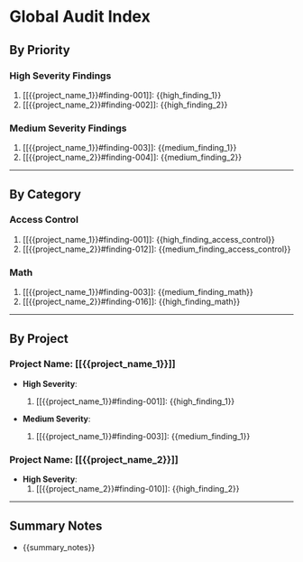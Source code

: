 # Global Audit Index

## By Priority

### High Severity Findings
1. [[{{project_name_1}}#finding-001]]: {{high_finding_1}}
2. [[{{project_name_2}}#finding-002]]: {{high_finding_2}}

### Medium Severity Findings
1. [[{{project_name_1}}#finding-003]]: {{medium_finding_1}}
2. [[{{project_name_2}}#finding-004]]: {{medium_finding_2}}

---

## By Category

### Access Control
1. [[{{project_name_1}}#finding-001]]: {{high_finding_access_control}}
2. [[{{project_name_2}}#finding-012]]: {{medium_finding_access_control}}

### Math
1. [[{{project_name_1}}#finding-003]]: {{medium_finding_math}}
2. [[{{project_name_2}}#finding-016]]: {{high_finding_math}}

---

## By Project

### Project Name: [[{{project_name_1}}]]
- **High Severity**:
  1. [[{{project_name_1}}#finding-001]]: {{high_finding_1}}
  
- **Medium Severity**:
  1. [[{{project_name_1}}#finding-003]]: {{medium_finding_1}}

### Project Name: [[{{project_name_2}}]]
- **High Severity**:
  1. [[{{project_name_2}}#finding-010]]: {{high_finding_2}}

---

## Summary Notes
- {{summary_notes}}

